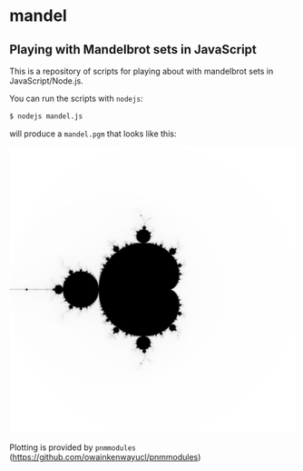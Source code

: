 # mandel
## Playing with Mandelbrot sets in JavaScript

This is a repository of scripts for playing about with mandelbrot sets in JavaScript/Node.js.

You can run the scripts with `nodejs`:

```bash
$ nodejs mandel.js
```

will produce a `mandel.pgm` that looks like this:

![exmample plot](example.png)

Plotting is provided by `pnmmodules` (https://github.com/owainkenwayucl/pnmmodules)